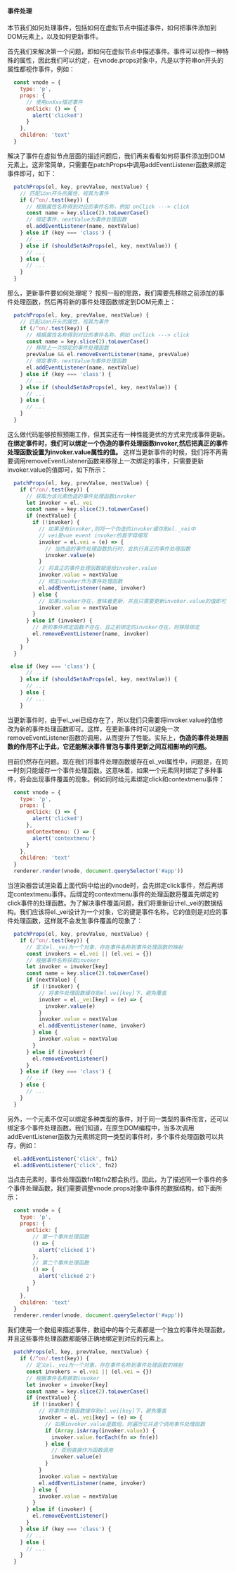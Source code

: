 
#### 事件处理

本节我们如何处理事件，包括如何在虚拟节点中描述事件，如何把事件添加到DOM元素上，以及如何更新事件。

首先我们来解决第一个问题，即如何在虚拟节点中描述事件。事件可以视作一种特殊的属性，因此我们可以约定，在vnode.props对象中，凡是以字符串on开头的属性都视作事件，例如：
<!-- slide -->

```javascript
  const vnode = {
    type: 'p',
    props: {
      // 使用onXxx描述事件
      onClick: () => {
        alert('clicked')
      }
    },
    children: 'text'
  }
```
<!-- slide -->

解决了事件在虚拟节点层面的描述问题后，我们再来看看如何将事件添加到DOM元素上。这非常简单，只需要在patchProps中调用addEventListener函数来绑定事件即可，如下：
<!-- slide -->

```javascript
  patchProps(el, key, prevValue, nextValue) {
    // 匹配以on开头的属性，视其为事件
    if (/^on/.test(key)) {
      // 根据属性名称得到对应的事件名称，例如 onClick ---> click
      const name = key.slice(2).toLowerCase()
      // 绑定事件，nextValue为事件处理函数
      el.addEventListener(name, nextValue)
    } else if (key === 'class') {
      // ...
    } else if (shouldSetAsProps(el, key, nextValue)) {
      // ...
    } else {
      // ...
    }
  }
```
<!-- slide -->

那么，更新事件要如何处理呢？ 按照一般的思路，我们需要先移除之前添加的事件处理函数，然后再将新的事件处理函数绑定到DOM元素上：
<!-- slide -->

```javascript
  patchProps(el, key, prevValue, nextValue) {
    // 匹配以on开头的属性，视其为事件
    if (/^on/.test(key)) {
      // 根据属性名称得到对应的事件名称，例如 onClick ---> click
      const name = key.slice(2).toLowerCase()
      // 移除上一次绑定的事件处理函数
      prevValue && el.removeEventListener(name, prevValue)
      // 绑定事件，nextValue为事件处理函数
      el.addEventListener(name, nextValue)
    } else if (key === 'class') {
      // ...
    } else if (shouldSetAsProps(el, key, nextValue)) {
      // ...
    } else {
      // ...
    }
  }
```
<!-- slide -->

这么做代码能够按照预期工作，但其实还有一种性能更优的方式来完成事件更新。__在绑定事件时，我们可以绑定一个伪造的事件处理函数invoker,然后把真正的事件处理函数设置为invoker.value属性的值。__ 这样当更新事件的时候，我们将不再需要调用removeEventListener函数来移除上一次绑定的事件，只需要更新invoker.value的值即可，如下所示：
<!-- slide -->

```javascript
  patchProps(el, key, prevValue, nextValue) {
    if (^/on/.test(key)) {
      // 获取为该元素伪造的事件处理函数invoker
      let invoker = el._vei
      const name = key.slice(2).toLowerCase()
      if (nextValue) {
        if (!invoker) {
          // 如果没有invoker,则将一个伪造的invoker缓存到el._vei中
          // vei是vue event invoker的首字母缩写
          invoker = el.vei = (e) => {
            // 当伪造的事件处理函数执行时，会执行真正的事件处理函数
            invoker.value(e)
          }
          // 将真正的事件处理函数赋值给invoker.value
          invoker.value = nextValue
          // 绑定invoker作为事件处理函数
          el.addEventListener(name, invoker)
        } else {
          // 如果invoker存在，意味着更新，并且只需要更新invoker.value的值即可
          invoker.value = nextValue
        }
      } else if (invoker) {
        // 新的事件绑定函数不存在，且之前绑定的invoker存在，则移除绑定
        el.removeEventListener(name, invoker)
      }
    }
  }
```
<!-- slide -->

```javascript
 else if (key === 'class') {
      // ...
    } else if (shouldSetAsProps(el, key, nextValue)) {
      // ...
    } else {
      // ...
    }
```

<!-- slide -->

当更新事件时，由于el._vei已经存在了，所以我们只需要将invoker.value的值修改为新的事件处理函数即可。这样，在更新事件时可以避免一次removeEventListener函数的调用，从而提升了性能。实际上，__伪造的事件处理函数的作用不止于此，它还能解决事件冒泡与事件更新之间互相影响的问题。__

目前仍然存在问题。现在我们将事件处理函数缓存在el._vei属性中，问题是，在同一时刻只能缓存一个事件处理函数。这意味着，如果一个元素同时绑定了多种事件，将会出现事件覆盖的现象。例如同时给元素绑定click和contextmenu事件：

<!-- slide -->

```javascript
  const vnode = {
    type: 'p',
    props: {
      onClick: () => {
        alert('clicked')
      },
      onContextmenu: () => {
        alert('contextmenu')
      }
    },
    children: 'text'
  }
  renderer.render(vnode, document.querySelector('#app'))
```
<!-- slide -->

当渲染器尝试渲染着上面代码中给出的vnode时，会先绑定click事件，然后再绑定contextmenu事件。后绑定的contextmenu事件的处理函数将覆盖先绑定的click事件的处理函数。为了解决事件覆盖问题，我们将重新设计el._vei的数据结构。我们应该将el._vei设计为一个对象，它的键是事件名称，它的值则是对应的事件处理函数，这样就不会发生事件覆盖的现象了：

<!-- slide -->

```javascript
  patchProps(el, key, prevValue, nextValue) {
    if (/^on/.test(key)) {
      // 定义el._vei为一个对象，存在事件名称到事件处理函数的映射
      const invokers = el.vei || (el.vei = {})
      // 根据事件名称获取invoker
      let invoker = invoker[key]
      const name = key.slice(2).toLowerCase()
      if (nextValue) {
        if (!invoker) {
          // 将事件处理函数缓存到el.vei[key]下，避免覆盖
          invoker = el._vei[key] = (e) => {
            invoker.value(e)
          }
          invoker.value = nextValue
          el.addEventListener(name, invoker)
        } else {
          invoker.value = nextValue
        }
      } else if (invoker) {
        el.removeEventListener()
      }
    } else if (key === 'class') {
      // ...
    } else {
      // ...
    }
  }
```
<!-- slide -->

另外，一个元素不仅可以绑定多种类型的事件，对于同一类型的事件而言，还可以绑定多个事件处理函数。我们知道，在原生DOM编程中，当多次调用addEventListener函数为元素绑定同一类型的事件时，多个事件处理函数可以共存，例如：

<!-- slide -->

```javascript
  el.addEventListener('click', fn1)
  el.addEventListener('click', fn2)
```

<!-- slide -->

当点击元素时，事件处理函数fn1和fn2都会执行。因此，为了描述同一个事件的多个事件处理函数，我们需要调整vnode.props对象中事件的数据结构，如下面所示：

<!-- slide -->

```javascript
  const vnode = {
    type: 'p',
    props: {
      onClick: [
        // 第一个事件处理函数
        () => {
          alert('clicked 1')
        },
        // 第二个事件处理函数
        () => {
          alert('clicked 2')
        }
      ]
    },
    children: 'text'
  }
  renderer.render(vnode, document.querySelector('#app'))
```

<!-- slide -->

我们使用一个数组来描述事件，数组中的每个元素都是一个独立的事件处理函数，并且这些事件处理函数都能够正确地绑定到对应的元素上。

<!-- slide -->

```javascript
  patchProps(el, key, prevValue, nextValue) {
    if (/^on/.test(key)) {
      // 定义el._vei为一个对象，存在事件名称到事件处理函数的映射
      const invokers = el.vei || (el.vei = {})
      // 根据事件名称获取invoker
      let invoker = invoker[key]
      const name = key.slice(2).toLowerCase()
      if (nextValue) {
        if (!invoker) {
          // 将事件处理函数缓存到el.vei[key]下，避免覆盖
          invoker = el._vei[key] = (e) => {
            // 如果invoker.value是数组，则遍历它并逐个调用事件处理函数
            if (Array.isArray(invoker.value)) {
              invoker.value.forEach(fn => fn(e))
            } else {
              // 否则直接作为函数调用
              invoker.value(e)
            }
          }
          invoker.value = nextValue
          el.addEventListener(name, invoker)
        } else {
          invoker.value = nextValue
        }
      } else if (invoker) {
        el.removeEventListener()
      }
    } else if (key === 'class') {
      // ...
    } else {
      // ...
    }
  }
```
<!-- slide -->
